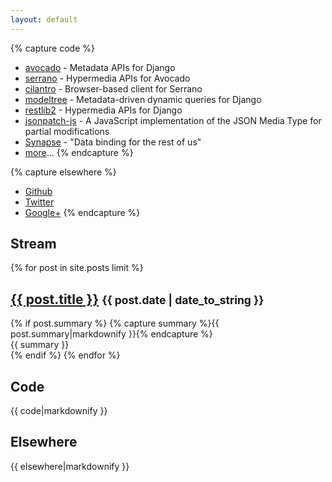 ```yaml
---
layout: default
---
```


{% capture code %}
- [avocado](http://cbmi.github.com/avocado/) - Metadata APIs for Django
- [serrano](http://cbmi.github.com/serrano/) - Hypermedia APIs for Avocado
- [cilantro](http://cbmi.github.com/cilantro/) - Browser-based client for Serrano
- [modeltree](http://cbmi.github.com/modeltree/) - Metadata-driven dynamic queries for Django
- [restlib2](http://bruth.github.com/restlib2/) - Hypermedia APIs for Django
- [jsonpatch-js](http://bruth.github.com/jsonpatch-js/) - A JavaScript implementation of the JSON Media Type for partial modifications
- [Synapse](http://bruth.github.com/synapse/) - "Data binding for the rest of us"
- [more](https://github.com/bruth)...
{% endcapture %}

{% capture elsewhere %}
- [Github](https://github.com/bruth)
- [Twitter](https://twitter.com/thedevel)
- [Google+](https://plus.google.com/106530954599911462020)
{% endcapture %}


<div class=row>
<div class=span7>
<h2>Stream</h2>

{% for post in site.posts limit %}
<h2 class=title><a href="{{ post.url }}">{{ post.title }}</a> <small>{{ post.date | date_to_string }}</small></h2>
{% if post.summary %}
{% capture summary %}{{ post.summary|markdownify }}{% endcapture %}
<div class=summary>{{ summary }}</div>
{% endif %}
{% endfor %}
</div>

<div class=span5>
<h2>Code</h2>
{{ code|markdownify }}

<h2>Elsewhere</h2>
{{ elsewhere|markdownify }}
</div>
</div>
